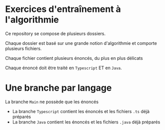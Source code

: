 # Exercices d'entraînement à l'algorithmie
  
Ce repository se compose de plusieurs dossiers. 

Chaque dossier est basé sur une grande notion d'algorithmie et comporte  plusieurs fichiers.

Chaque fichier contient plusieurs énoncés, du plus en plus délicats

Chaque énoncé doit être traité en `Typescript` ET en `Java`.

# Une branche par langage

La branche `Main` ne possède que les énoncés

* La branche `Typescript` contient les énoncés et les fichiers `.ts` déjà préparés
* La branche `Java` contient les énoncés et les fichiers `.java` déjà préparés


